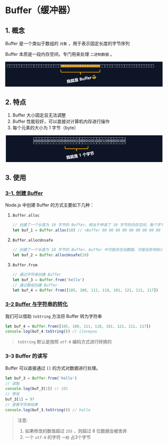 # Buffer（缓冲器）

## 1. 概念
Buffer 是一个类似于数组的 `对象` ，用于表示固定长度的字节序列

Buffer 本质是一段内存空间，专门用来处理 `二进制数据` 。

![1683180258710](image/01-Buffer/1683180258710.png)


## 2. 特点
1. Buffer 大小固定且无法调整
2. Buffer 性能较好，可以直接对计算机内存进行操作
3. 每个元素的大小为 1 字节（byte）

![1683180343393](image/01-Buffer/1683180343393.png)


## 3. 使用

### [3-1. 创建 Buffer](代码/01_buffer/1-创建buffer.js)
Node.js 中创建 Buffer 的方式主要如下几种：
1. `Buffer.alloc`
   ```js
   // 创建了一个长度为 10 字节的 Buffer，相当于申请了 10 字节的内存空间，每个字节的值为 0
   let buf_1 = Buffer.alloc(10) // <Buffer 00 00 00 00 00 00 00 00 00 00>
   ```
2. `Buffer.allocUnsafe`
   ```js
   // 创建了一个长度为 10 字节的 Buffer，buffer 中可能存在旧数据，可能会影响执行结果，所以叫 unsafe ，但是效率比 alloc 高
   let buf_2 = Buffer.allocUnsafe(10)
   ```
3. `Buffer.from`
   ```js
   // 通过字符串创建 Buffer
   let buf_3 = Buffer.from('hello')
   // 通过数组创建 Buffer
   let buf_4 = Buffer.from([105, 108, 111, 118, 101, 121, 111, 117])
   ```

### [3-2 Buffer 与字符串的转化](代码/01_buffer/2-操作buffer.js)
我们可以借助 `toString` 方法将 Buffer 转为字符串
```js
let buf_4 = Buffer.from([105, 108, 111, 118, 101, 121, 111, 117])
console.log(buf_4.toString()) // iloveyou
```

> `toString` 默认是按照 `utf-8` 编码方式进行转换的

### 3-3 Buffer 的读写
Buffer 可以直接通过 `[]` 的方式对数据进行处理。
```js
let buf_3 = Buffer.from('hello')
// 读取
console.log(buf_3[1]) // 101
// 修改
buf_3[1] = 97
// 查看字符串结果
console.log(buf_3.toString()) // hallo
```

> 注意:
> 1. 如果修改的数值超过 `255` ，则超过 8 位数据会被舍弃
> 2. 一个 `utf-8` 的字符 `一般` 占3个字节
